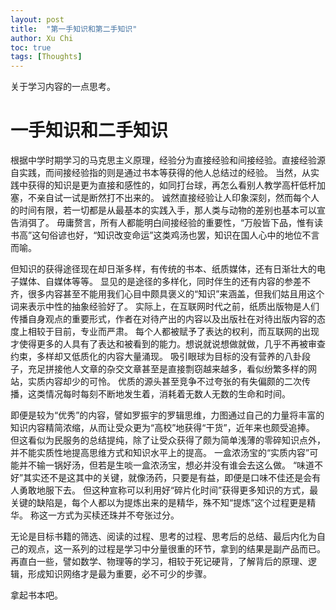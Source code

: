 ```yaml
---
layout: post
title:  "第一手知识和第二手知识"
author: Xu Chi
toc: true
tags: [Thoughts]
---
```


关于学习内容的一点思考。

# 一手知识和二手知识

根据中学时期学习的马克思主义原理，经验分为直接经验和间接经验。直接经验源自实践，而间接经验指的则是通过书本等获得的他人总结过的经验。
当然，从实践中获得的知识是更为直接和感性的，如同打台球，再怎么看别人教学高杆低杆加塞，不亲自试一试是断然打不出来的。
诚然直接经验让人印象深刻，然而每个人的时间有限，若一切都是从最基本的实践入手，那人类与动物的差别也基本可以宣告消弭了。
毋庸赘言，所有人都能明白间接经验的重要性，“万般皆下品，惟有读书高”这句俗谚也好，“知识改变命运”这类鸡汤也罢，知识在国人心中的地位不言而喻。

但知识的获得途径现在却日渐多样，有传统的书本、纸质媒体，还有日渐壮大的电子媒体、自媒体等等。
显见的是途径的多样化，同时伴生的还有内容的参差不齐，很多内容甚至不能用我们心目中颇具褒义的“知识”来涵盖，但我们姑且用这个词来表示中性的抽象经验好了。
实际上，在互联网时代之前，纸质出版物是人们传播自身观点的重要形式，作者在对待产出的内容以及出版社在对待出版内容的态度上相较于目前，专业而严肃。
每个人都被赋予了表达的权利，而互联网的出现才使得更多的人具有了表达和被看到的能力。想说就说想做就做，几乎不再被审查约束，多样却又低质化的内容大量涌现。
吸引眼球为目标的没有营养的八卦段子，充足拼接他人文章的杂交文章甚至是直接剽窃越来越多，看似纷繁多样的网站，实质内容却少的可怜。
优质的源头甚至竞争不过夸张的有失偏颇的二次传播，这类情况每时每刻不断地发生着，消耗着无数人无数的生命和时间。

即便是较为“优秀”的内容，譬如罗振宇的罗辑思维，力图通过自己的力量将丰富的知识内容精简浓缩，从而让受众更为“高校”地获得“干货”，近年来也颇受追捧。
但这看似为民服务的总结提纯，除了让受众获得了颇为简单浅薄的零碎知识点外，并不能实质性地提高思维方式和知识水平上的提高。
一盒浓汤宝的“实质内容”可能并不输一锅好汤，但若是生啖一盒浓汤宝，想必并没有谁会去这么做。
“味道不好”其实还不是这其中的关键，就像汤药，只要是有益，即便是口味不佳还是会有人勇敢地服下去。
但这种宣称可以利用好“碎片化时间”获得更多知识的方式，最关键的缺陷是，每个人都以为提炼出来的是精华，殊不知“提炼”这个过程更是精华。
称这一方式为买椟还珠并不夸张过分。

无论是目标书籍的筛选、阅读的过程、思考的过程、思考后的总结、最后内化为自己的观点，这一系列的过程是学习中分量很重的环节，拿到的结果是副产品而已。
再直白一些，譬如数学、物理等的学习，相较于死记硬背，了解背后的原理、逻辑，形成知识网络才是最为重要，必不可少的步骤。

拿起书本吧。
